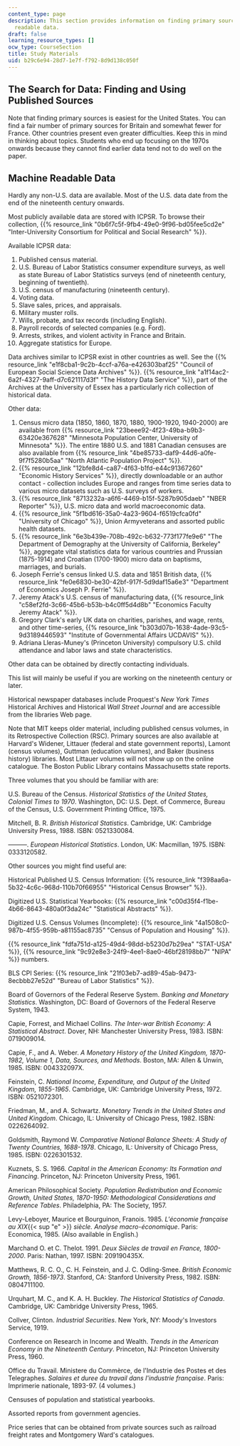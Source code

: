```yaml
---
content_type: page
description: This section provides information on finding primary sources and machine
  readable data.
draft: false
learning_resource_types: []
ocw_type: CourseSection
title: Study Materials
uid: b29c6e94-28d7-1e7f-f792-8d9d138c050f
---
```

## The Search for Data: Finding and Using Published Sources

Note that finding primary sources is easiest for the United States. You can find a fair number of primary sources for Britain and somewhat fewer for France. Other countries present even greater difficulties. Keep this in mind in thinking about topics. Students who end up focusing on the 1970s onwards because they cannot find earlier data tend not to do well on the paper.

## Machine Readable Data

Hardly any non-U.S. data are available. Most of the U.S. data date from the end of the nineteenth century onwards.

Most publicly available data are stored with ICPSR. To browse their collection, {{% resource_link "0b6f7c5f-9fb4-49e0-9f96-bd05fee5cd2e" "Inter-University Consortium for Political and Social Research" %}}.

Available ICPSR data:

1. Published census material.
2. U.S. Bureau of Labor Statistics consumer expenditure surveys, as well as state Bureau of Labor Statistics surveys (end of nineteenth century, beginning of twentieth).
3. U.S. census of manufacturing (nineteenth century).
4. Voting data.
5. Slave sales, prices, and appraisals.
6. Military muster rolls.
7. Wills, probate, and tax records (including English).
8. Payroll records of selected companies (e.g. Ford).
9. Arrests, strikes, and violent activity in France and Britain.
10. Aggregate statistics for Europe.

Data archives similar to ICPSR exist in other countries as well. See the {{% resource_link "e1f8cba1-9c2b-4ccf-a76a-e426303baf25" "Council of European Social Science Data Archives" %}}. {{% resource_link "a1f14ac2-6a2f-4327-9aff-d7c621117d3f" "The History Data Service" %}}, part of the Archives at the University of Essex has a particularly rich collection of historical data.

Other data:

1. Census micro data (1850, 1860, 1870, 1880, 1900-1920, 1940-2000) are available from {{% resource_link "23beee92-4f23-49ba-b9b3-63420e367628" "Minnesota Population Center, University of Minnesota" %}}. The entire 1880 U.S. and 1881 Canadian censuses are also available from {{% resource_link "4be85733-daf9-44d6-a0fe-9f7f5280b5aa" "North Atlantic Population Project" %}}.
2. {{% resource_link "12bfe8d4-ca87-4f63-b1fd-e44c91367260" "Economic History Services" %}}, directly downloadable or an author contact - collection includes Europe and ranges from time series data to various micro datasets such as U.S. surveys of workers.
3. {{% resource_link "8713232a-a6f6-4469-b15f-5287b905daeb" "NBER Reporter" %}}, U.S. micro data and world macroeconomic data.
4. {{% resource_link "5f1bd616-35a0-4a23-9604-f6519cfca0fd" "University of Chicago" %}}, Union Armyveterans and assorted public health datasets.
5. {{% resource_link "6e3b439e-708b-492c-b632-773f177fe9e6" "The Department of Demography at the University of California, Berkeley" %}}, aggregate vital statistics data for various countries and Prussian (1875-1914) and Croatian (1700-1900) micro data on baptisms, marriages, and burials.
6. Joseph Ferrie's census linked U.S. data and 1851 British data, {{% resource_link "fe0e6830-be30-42bf-917f-5d9daf15a6e3" "Department of Economics Joseph P. Ferrie" %}}.
7. Jeremy Atack's U.S. census of manufacturing data, {{% resource_link "c58ef2fd-3c66-45b6-b53b-b4c0ff5d4d8b" "Economics Faculty Jeremy Atack" %}}.
8. Gregory Clark's early UK data on charities, parishes, and wage, rents, and other time-series, {{% resource_link "b303d07b-1638-4ade-93c5-9d3189446593" "Institute of Governmental Affairs UCDAVIS" %}}.
9. Adriana Lleras-Muney's (Princeton University) compulsory U.S. child attendance and labor laws and state characteristics.

Other data can be obtained by directly contacting individuals.

This list will mainly be useful if you are working on the nineteenth century or later.

Historical newspaper databases include Proquest's *New York Times* Historical Archives and Historical *Wall Street Journal* and are accessible from the libraries Web page.

Note that MIT keeps older material, including published census volumes, in its Retrospective Collection (RSC). Primary sources are also available at Harvard's Widener, Littauer (federal and state government reports), Lamont (census volumes), Guttman (education volumes), and Baker (business history) libraries. Most Littauer volumes will not show up on the online catalogue. The Boston Public Library contains Massachusetts state reports.

Three volumes that you should be familiar with are:

U.S. Bureau of the Census. *Historical Statistics of the United States, Colonial Times to 1970*. Washington, DC: U.S. Dept. of Commerce, Bureau of the Census, U.S. Government Printing Office, 1975.

Mitchell, B. R. *British Historical Statistics*. Cambridge, UK: Cambridge University Press, 1988. ISBN: 0521330084.

———. *European Historical Statistics*. London, UK: Macmillan, 1975. ISBN: 0333120582.

Other sources you might find useful are:

Historical Published U.S. Census Information: {{% resource_link "f398aa6a-5b32-4c6c-968d-110b70f66955" "Historical Census Browser" %}}.

Digitized U.S. Statistical Yearbooks: {{% resource_link "c00d35f4-f1be-4b66-8643-480a0f3da24c" "Statistical Abstracts" %}}.

Digitized U.S. Census Volumes (Incomplete): {{% resource_link "4a1508c0-987b-4f55-959b-a81155ac8735" "Census of Population and Housing" %}}.

{{% resource_link "fdfa751d-a125-49d4-98dd-b5230d7b29ea" "STAT-USA" %}}, {{% resource_link "9c92e8e3-24f9-4ee1-8ae0-46bf28198bb7" "NIPA" %}} numbers.

BLS CPI Series: {{% resource_link "21f03eb7-ad89-45ab-9473-8ecbbb27e52d" "Bureau of Labor Statistics" %}}.

Board of Governors of the Federal Reserve System. *Banking and Monetary Statistics*. Washington, DC: Board of Governors of the Federal Reserve System, 1943.

Capie, Forrest, and Michael Collins. *The Inter-war British Economy: A Statistical Abstract*. Dover, NH: Manchester University Press, 1983. ISBN: 0719009014.

Capie, F., and A. Weber. *A Monetary History of the United Kingdom, 1870-1982, Volume 1, Data, Sources, and Methods*. Boston, MA: Allen & Unwin, 1985. ISBN: 004332097X.

Feinstein, C. *National Income, Expenditure, and Output of the United Kingdom, 1855-1965*. Cambridge, UK: Cambridge University Press, 1972. ISBN: 0521072301.

Friedman, M., and A. Schwartz. *Monetary Trends in the United States and United Kingdom*. Chicago, IL: University of Chicago Press, 1982. ISBN: 0226264092.

Goldsmith, Raymond W. *Comparative National Balance Sheets: A Study of Twenty Countries, 1688-1978*. Chicago, IL: University of Chicago Press, 1985. ISBN: 0226301532.

Kuznets, S. S. 1966. *Capital in the American Economy: Its Formation and Financing*. Princeton, NJ: Princeton University Press, 1961.

American Philosophical Society. *Population Redistribution and Economic Growth, United States, 1870-1950: Methodological Considerations and Reference Tables*. Philadelphia, PA: The Society, 1957.

Levy-Leboyer, Maurice et Bourguinon, Franois. 1985. *L'économie française au XIX*{{< sup "e" >}} *siècle. Analyse macro-économique*. Paris: Economica, 1985. (Also available in English.)

Marchand O. et C. Thelot. 1991. *Deux Siècles de travail en France, 1800-2000*. Paris: Nathan, 1997. ISBN: 209190435X.

Matthews, R. C. O., C. H. Feinstein, and J. C. Odling-Smee. *British Economic Growth, 1856-1973*. Stanford, CA: Stanford University Press, 1982. ISBN: 0804711100.

Urquhart, M. C., and K. A. H. Buckley. *The Historical Statistics of Canada*. Cambridge, UK: Cambridge University Press, 1965.

Collver, Clinton. *Industrial Securities*. New York, NY: Moody's Investors Service, 1919.

Conference on Research in Income and Wealth. *Trends in the American Economy in the Nineteenth Century*. Princeton, NJ: Princeton University Press, 1960.

Office du Travail. Ministere du Commèrce, de l'Industrie des Postes et des Telegraphes. *Salaires et duree du travail dans l'industrie française*. Paris: Imprimerie nationale, 1893-97. (4 volumes.)

Censuses of population and statistical yearbooks.

Assorted reports from government agencies.

Price series that can be obtained from private sources such as railroad freight rates and Montgomery Ward's catalogues.